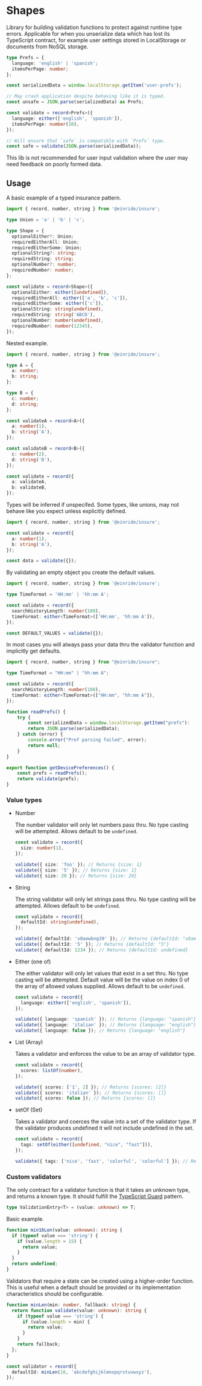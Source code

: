 # Shapes

Library for building validation functions to protect against runtime type errors. Applicable for when you unserialize data which has lost its TypeScript contract, for example user settings stored in LocalStorage or documents from NoSQL storage.

```ts
type Prefs = {
  language: 'english' | 'spanish';
  itemsPerPage: number;
};

const serializedData = window.localStorage.getItem('user-prefs');

// May crash application despite behaving like it is typed.
const unsafe = JSON.parse(serializedData) as Prefs;

const validate = record<Prefs>({
  language: either(['english', 'spanish']),
  itemsPerPage: number(10),
});

// Will ensure that `safe` is compatible with `Prefs` type.
const safe = validate(JSON.parse(serializedData));
```

This lib is not recommended for user input validation where the user may need feedback on poorly formed data.

## Usage

A basic example of a typed insurance pattern.

```ts
import { record, number, string } from '@einride/insure';

type Union = 'a' | 'b' | 'c';

type Shape = {
  optionalEither?: Union;
  requiredEitherAll: Union;
  requiredEitherSome: Union;
  optionalString?: string;
  requiredString: string;
  optionalNumber?: number;
  requiredNumber: number;
};

const validate = record<Shape>({
  optionalEither: either([undefined]),
  requiredEitherAll: either(['a', 'b', 'c']),
  requiredEitherSome: either(['c']),
  optionalString: string(undefined),
  requiredString: string('ABCD'),
  optionalNumber: number(undefined),
  requiredNumber: number(12345),
});
```

Nested example.

```ts
import { record, number, string } from '@einride/insure';

type A = {
  a: number;
  b: string;
};

type B = {
  c: number;
  d: string;
};

const validateA = record<A>({
  a: number(1),
  b: string('A'),
});

const validateB = record<B>({
  c: number(2),
  d: string('B'),
});

const validate = record({
  a: validateA,
  b: validateB,
});
```

Types will be inferred if unspecifed. Some types, like unions, may not behave like you expect unless explicitly defined.

```ts
import { record, number, string } from '@einride/insure';

const validate = record({
  a: number(1),
  b: string('A'),
});

const data = validate({});
```

By validating an empty object you create the default values.

```ts
import { record, number, string } from '@einride/insure';

type TimeFormat = 'HH:mm' | 'hh:mm A';

const validate = record({
  searchHistoryLength: number(100),
  timeFormat: either<TimeFormat>(['HH:mm', 'hh:mm A']),
});

const DEFAULT_VALUES = validate({});
```

In most cases you will always pass your data thru the validator function and implicitly get defaults.

```ts
import { record, number, string } from "@einride/insure";

type TimeFormat = "HH:mm" | "hh:mm A";

const validate = record({
  searchHistoryLength: number(100),
  timeFormat: either<TimeFormat>(["HH:mm", "hh:mm A"]),
});

function readPrefs() {
    try {
        const serializedData = window.localStorage.getItem("prefs"):
        return JSON.parse(serializedData);
    } catch (error) {
        console.error("Pref parsing failed", error);
        return null;
    }
}

export function getDevicePreferences() {
    const prefs = readPrefs();
    return validate(prefs);
}
```

### Value types

- Number

  The number validator will only let numbers pass thru.
  No type casting will be attempted.
  Allows default to be `undefined`.

  ```ts
  const validate = record({
    size: number(1),
  });

  validate({ size: 'foo' }); // Returns {size: 1}
  validate({ size: '5' }); // Returns {size: 1}
  validate({ size: 20 }); // Returns {size: 20}
  ```

- String

  The string validator will only let strings pass thru.
  No type casting will be attempted.
  Allows default to be `undefined`.

  ```ts
  const validate = record({
    defaultId: string(undefined),
  });

  validate({ defaultId: 'v8aewbng39' }); // Returns {defaultId: "v8aewbng39"}
  validate({ defaultId: '5' }); // Returns {defaultId: "5"}
  validate({ defaultId: 1234 }); // Returns {defaultId: undefined}
  ```

- Either (one of)

  The either validator will only let values that exist in a set thru.
  No type casting will be attempted.
  Default value will be the value on index 0 of the array of allowed values supplied.
  Allows default to be `undefined`.

  ```ts
  const validate = record({
    language: either(['english', 'spanish']),
  });

  validate({ language: 'spanish' }); // Returns {language: "spanish"}
  validate({ language: 'italian' }); // Returns {language: "english"}
  validate({ language: false }); // Returns {language: "english"}
  ```

- List (Array)

  Takes a validator and enforces the value to be an array of validator type.

  ```ts
  const validate = record({
    scores: listOf(number),
  });

  validate({ scores: ['1', 2] }); // Returns {scores: [2]}
  validate({ scores: 'italian' }); // Returns {scores: []}
  validate({ scores: false }); // Returns {scores: []}
  ```

- setOf (Set)

  Takes a validator and coerces the value into a set of the validator type. If the validator produces undefined it will not include undefined in the set.

  ```ts
  const validate = record({
    tags: setOf(either([undefined, "nice", "fast"])),
  });

  validate({ tags: ['nice', 'fast', 'colorful', 'colorful'] }); // Returns {tags: new Set(["nice", "fast"])}
  ```

### Custom validators

The only contract for a validator function is that it takes an unknown type, and returns a known type. It should fulfill the [TypeScript Guard](https://www.typescriptlang.org/docs/handbook/advanced-types.html#type-guards-and-differentiating-types) pattern.

```ts
type ValidationEntry<T> = (value: unknown) => T;
```

Basic example.

```ts
function min16Len(value: unknown): string {
  if (typeof value === 'string') {
    if (value.length > 15) {
      return value;
    }
  }
  return undefined;
}
```

Validators that require a state can be created using a higher-order function. This is useful when a default should be provided or its implementation characteristics should be configurable.

```ts
function minLen(min: number, fallback: string) {
  return function validate(value: unknown): string {
    if (typeof value === 'string') {
      if (value.length > min) {
        return value;
      }
    }
    return fallback;
  };
}

const validator = record({
  defaultId: minLen(16, 'abcdefghijklmnopqrstuvwxyz'),
});
```
